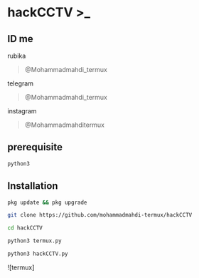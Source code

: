 # hackCCTV >_

## ID me
rubika
> @Mohammadmahdi_termux

telegram
> @Mohammadmahdi_termux

instagram 
> @Mohammadmahditermux


## prerequisite
```bash
python3
```
## Installation

```bash
pkg update && pkg upgrade
```

```bash
git clone https://github.com/mohammadmahdi-termux/hackCCTV

```

```bash
cd hackCCTV
```

```bash
python3 termux.py
```

```bash
python3 hackCCTV.py
```

![termux]
